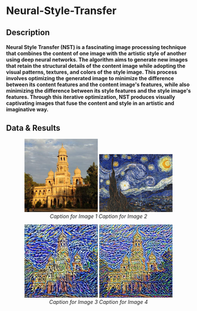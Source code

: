 # Neural-Style-Transfer

## Description
#### Neural Style Transfer (NST) is a fascinating image processing technique that combines the content of one image with the artistic style of another using deep neural networks. The algorithm aims to generate new images that retain the structural details of the content image while adopting the visual patterns, textures, and colors of the style image. This process involves optimizing the generated image to minimize the difference between its content features and the content image's features, while also minimizing the difference between its style features and the style image's features. Through this iterative optimization, NST produces visually captivating images that fuse the content and style in an artistic and imaginative way.


## Data & Results

<p align="center">
    <img src="./assets/content(1).jpg" alt="Image 1" width="200"/>
    <img src="./assets/Starry-Night-(1).jpeg" alt="Image 2" width="200"/>
    <br>
    <em>Caption for Image 1</em>
    <em>Caption for Image 2</em>
</p>
<p align="center">
    <img src="./assets/result_500.jpg" alt="Image 3" width="200"/>
    <img src="./assets/result_3105.jpg"" alt="Image 4" width="200"/>
    <br>
    <em>Caption for Image 3</em>
    <em>Caption for Image 4</em>
</p>


